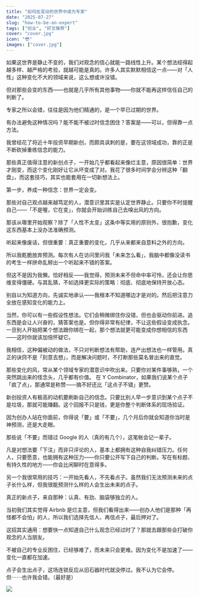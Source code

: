 ```yaml
---
title: "如何在变动的世界中成为专家"
date: "2025-07-27"
slug: "how-to-be-an-expert"
tags: ["创业", "好文推荐"]
cover: "cover.jpg"
icon: "😎"
images: ["cover.jpg"]
---
```

如果这世界是静止不变的，我们对观念的信心就能一路线性上升。某个想法经得起越多样、越严格的考验，就越可能是真的。许多人其实默默相信这一点——对「人性」这种变化不大的领域来说，这么想或许没错。



但对那些会变的东西——也就是几乎所有其他事物——你就不能再这样信任自己的判断了。



专家之所以会错，往往是因为他们精通的，是一个早已过期的世界。



有办法避免这种情况吗？能不能不被过时信念困住？答案是——可以，但得靠一点方法。



我曾经花了将近十年投资早期新创，而颇具讽刺的是，要在这领域成功，靠的正是不断砍掉重练信念的能力。



那些真正值得注意的新创点子，一开始几乎都看起来像烂主意，原因很简单：世界才刚变，而这个变化刚好让它从坏变成了对。我花了很多时间学会分辨这种「翻盘」，而这套技巧，其实也能套用在一切新想法上。



第一步，养成一种信念：世界一定会变。



那些对自己观点越来越笃定的人，潜意识里其实是认定世界静止。只要你不时提醒自己——「不是喔，它在变」，你就会开始训练自己去嗅出风的方向。



那该从哪里开始观察？除了「人性不太变」这条中等实用的原则外，很抱歉，变化这东西基本上没办法准确预测。



听起来像废话，但很重要：真正重要的变化，几乎从来都来自意料之外的方向。



所以我乾脆放弃预测。每次有人在访问里问我「未来怎么看」，我脑中都像没读书的考生一样拼命乱掰出一个听起来不错的答案。



但这不是因为我懒。恰好相反——我觉得，预测未来不但命中率可怜，还会让你思维变得僵硬。与其乱猜，不如选择更实际的策略：彻底、彻底地保持开放心态。



别自以为知道方向，先诚实地承认——我根本不知道哪边才是对的。然后把注意力全放在感知变化的能力上。



当然，你可以有一些假设性想法。它们会稍微绑住你没错，但也会驱动你前进。追东西是会让人兴奋的，猜答案也是。但你得非常有纪律，不让这些假设变成执念。
一旦别人开始把某个想法跟你绑在一起，那个想法就更可能变成你想相信的东西——这时你就该加倍怀疑它。



我相信，这种偏被动的做法，不只对判断想法有帮助，连产出想法也一样管用。真正的诀窍不是「刻意去想」，而是解决问题时，不打断那些莫名冒出来的直觉。



那些变化的风，常从某个领域专家的潜意识中吹出来。只要你对某件事够熟，一个突然跳出来的怪念头，几乎都有价值。
在 Y Combinator，如果我们说某个点子「疯了点」，那通常是称赞——搞不好还比「这点子不错」更赞。



新创投资人有极高的动机要刷新自己的信念。只要比别人早一步意识到某个点子不是垃圾，那就可能赚翻。这个回报不只是钱，更是你整个判断体系的现场验证。



因为创办人站在你面前，你得说「要」或「不要」，几个月后你就会知道你当时是神预测，还是大走眼。



那些说「不要」而错过 Google 的人（真的有几个），这笔帐会记一辈子。



凡是对想法要「下注」而非只评论的人，基本上都拥有这种自我纠错压力。任何人，只要愿意，也能拥有这种压力——你只要公开写下自己的判断。写在有标题、有持久性的地方——你会比闲聊时在意得多。



另一个我很常用的技巧：一开始先看人，不先看点子。虽然我们无法预测未来的点子长什么样，但我很能预测什么样的人会生出未来的点子。



真正的新点子，来自那种：认真、有劲、脑袋够独立的人。



当初我们其实觉得 Airbnb 是烂主意，但我们看得出来——创办人他们是那种「再怪都不会怕」的人，所以我们选择先信人、再信点子，最后押对了。



这招其实通用：想要快一点知道自己什么观念已经过时了？那就去跟那些会打破你观念的人当朋友。



不被自己的专业反困住，已经够难了，而未来只会更难。因为变化不是加速了——变化一直都在加速。



点子会生出点子，这场连锁反应从旧石器时代就没停过。我不认为它会停。
但⋯⋯也许我会错。（最好是）




![](https://prod-files-secure.s3.us-west-2.amazonaws.com/112d0858-5090-4d34-a606-b75eb8d65fd2/46476355-9cf3-4e99-9b7a-3531bc426380/1000202064.png?X-Amz-Algorithm=AWS4-HMAC-SHA256&X-Amz-Content-Sha256=UNSIGNED-PAYLOAD&X-Amz-Credential=ASIAZI2LB4662XAAS7HY%2F20250918%2Fus-west-2%2Fs3%2Faws4_request&X-Amz-Date=20250918T094448Z&X-Amz-Expires=3600&X-Amz-Security-Token=IQoJb3JpZ2luX2VjED4aCXVzLXdlc3QtMiJIMEYCIQDF5cTWFbucLB4rpPrha7TfbsiJ1Xi%2BKTO5T7G64gvC6AIhAOxRFTJBLXowe5YrdF%2BS3yclgiPzozWcxGVOnCNET%2B%2BSKogECLf%2F%2F%2F%2F%2F%2F%2F%2F%2F%2FwEQABoMNjM3NDIzMTgzODA1Igy1g%2BgYhhzKKbHDfMcq3APnsGX7RQabI9m2EDdhAeaf86PTDJAC1e8jV3zpki%2Bn%2F5rcQhPuAs1t4ZxJGmpWoBLbmSEanvbR5uAQCnISRB6dfinAOXCv2Jtb7ZPoeZKZ4d3nirZTsb3lCKZo8F%2BLli1UY42YSxNbiw4pI3L4w2gq5BQM7GGKubGAF8UVGxd6FV2wPIHuCgHbkcLhCEhjYuFbzfSTEh8jjP4I%2Bx9sltLaqpqGOnlCV3%2BirzXwEKhMzse85%2BRwQC9irqAwuW%2FK%2BtORDd0vEDBl2mC5QjfqxMo4U0SycqI4Gahufamk6rvcZviSWDTf4z0fEd%2FLi0AbRSqtvEgaRRUpMNQrIdV0QyugYIxslm4ope2SJWQt7g6nIflAhn3%2FBYCjdIrqcT2dzsd22nb7kxSeOQI4zmjN1kHcXNAPKl5d%2BV31128%2FIT4wgQK%2FcJtwTuQkLDJLreTaIr%2B1N1mqD8FwhonzxDS55BPokm1prSc84rqwARrW7lqQjR4fXqG9tnUyAC8RHyo3PiFJGalO5Xw4HFDJlbA2gruPlLdMDipsuUIaj5u666jGzc%2F02rzjVApeFSaz%2BCU1Vw9yrmb%2FS5cCM%2F%2BmiUkdABFgiSQ8%2BasANQcDT%2BMT5Rqn43H1Gp%2Bqzp%2Frb3ZhzzDbvK7GBjqkAUHtx5AmnwbV%2BfKosf%2Br9QYLDONnGFh0afs%2BXQIOP45Q1Z9%2FDezv1HnucrU1qcC3NLYT8BkdSleqzOsoBa0Kl0GHwsvSGtpWZ19MWjDf%2Bm9le94OpWnLnFR01Z0nVuqKaTaYx2%2BeMAUMrx7bEGsFFlsKFsM78RWeVjdcD%2FP5mRIJT0kLW5m1PrsZpgG4Dm1W9HyOUeZ1NPYaxuAQdQCzQkfTeOOH&X-Amz-Signature=083677cf1259d361d88ba4364d6cfa0cfc71abefa1c5dc5b7df37c4dd828b32b&X-Amz-SignedHeaders=host&x-amz-checksum-mode=ENABLED&x-id=GetObject)

